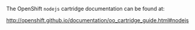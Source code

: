  The OpenShift `nodejs` cartridge documentation can be found at:

http://openshift.github.io/documentation/oo_cartridge_guide.html#nodejs
